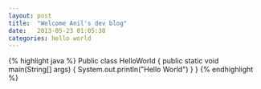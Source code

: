 ```yaml
---
layout: post
title:  "Welcome Anil's dev blog"
date:   2013-05-23 01:05:30
categories: hello world
---
```



{% highlight java %}
Public class HelloWorld {
	public static void main(String[] args)  {
		System.out.println("Hello World")
	}
}
{% endhighlight %}

